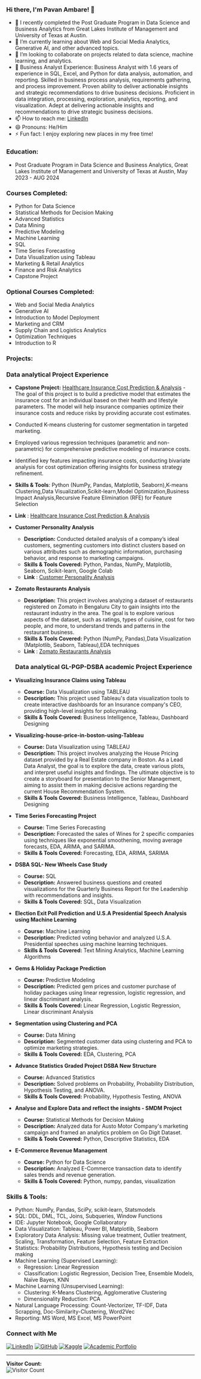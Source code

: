 ### Hi there, I'm Pavan Ambare! 👋

- 🔭 I recently completed the Post Graduate Program in Data Science and Business Analytics from Great Lakes Institute of Management and University of Texas at Austin.
- 🌱 I’m currently learning about Web and Social Media Analytics, Generative AI, and other advanced topics.
- 👯 I’m looking to collaborate on projects related to data science, machine learning, and analytics.
- 💼 Business Analyst Experience: Business Analyst with 1.6 years of experience in SQL, Excel, and Python for data analysis, automation, and reporting. Skilled in business process analysis, requirements gathering, and process improvement. Proven ability to deliver actionable insights and strategic recommendations to drive business decisions. Proficient in data integration, processing, exploration, analytics, reporting, and visualization. Adept at delivering actionable insights and recommendations to drive strategic business decisions.
- 📫 How to reach me: [LinkedIn](https://www.linkedin.com/in/pavan-ambare-542b961a3/)
- 😄 Pronouns: He/Him
- ⚡ Fun fact: I enjoy exploring new places in my free time!

### Education:
- Post Graduate Program in Data Science and Business Analytics, Great Lakes Institute of Management and University of Texas at Austin, May 2023 - AUG 2024

### Courses Completed:
- Python for Data Science
- Statistical Methods for Decision Making
- Advanced Statistics
- Data Mining
- Predictive Modeling
- Machine Learning
- SQL
- Time Series Forecasting
- Data Visualization using Tableau
- Marketing & Retail Analytics
- Finance and Risk Analytics
- Capstone Project
  
### Optional Courses Completed:
- Web and Social Media Analytics
- Generative AI
- Introduction to Model Deployment
- Marketing and CRM
- Supply Chain and Logistics Analytics
- Optimization Techniques
- Introduction to R

### Projects:
### Data analytical Project Experience
- **Capstone Project:** [Healthcare Insurance Cost Prediction & Analysis](#) - The goal of this project is to build a predictive model that estimates the insurance cost for an individual based on their health and lifestyle parameters. The model will help insurance companies optimize their insurance costs and reduce risks by providing accurate cost estimates.
  
- Conducted K-means clustering for customer segmentation in targeted marketing.
  
- Employed various regression techniques (parametric and non-parametric) for comprehensive predictive modeling of insurance costs.

- Identified key features impacting insurance costs, conducting bivariate analysis for cost optimization offering insights for business strategy refinement.

- **Skills & Tools**: Python (NumPy, Pandas, Matplotlib, Seaborn),K-means Clustering,Data Visualization,Scikit-learn,Model Optimization,Business Impact Analysis,Recursive Feature 
                      Elimination (RFE) for Feature Selection

- **Link** : [Healthcare Insurance Cost Prediction & Analysis](https://github.com/PavanAmbare/Healthcare-Insurance-Cost-Prediction-Analysis.git)

- **Customer Personality Analysis**
  - **Description:** Conducted detailed analysis of a company’s ideal customers, segmenting customers into distinct clusters based on various attributes such as demographic information, purchasing behavior, and response to marketing campaigns.
  - **Skills & Tools Covered:** Python, Pandas, NumPy, Matplotlib, Seaborn, Scikit-learn, Google Colab
  - **Link** : [Customer Personality Analysis](https://github.com/PavanAmbare/Customer_Personality_Analysis.git)

 
- **Zomato Restaurants Analysis**
  - **Description:** This project involves analyzing a dataset of restaurants registered on Zomato in Bengaluru City to gain insights into the restaurant industry in the area. The goal is to explore various aspects of the dataset, such as ratings, types of cuisine, cost for two people, and more, to understand trends and patterns in the restaurant business. 
  - **Skills & Tools Covered:** Python (NumPy, Pandas),Data Visualization (Matplotlib, Seaborn, Tableau),EDA techniques
  - **Link** : [Zomato Restaurants Analysis](https://github.com/PavanAmbare/Zomato-Restaurants-Analysis.git)


  ### Data analytical GL-PGP-DSBA academic  Project Experience
- **Visualizing Insurance Claims using Tableau**
  - **Course:** Data Visualization using TABLEAU
  - **Description:** This project used Tableau's data visualization tools to create interactive dashboards for an Insurance company's CEO, providing high-level insights for policymaking.
  - **Skills & Tools Covered:** Business Intelligence, Tableau, Dashboard Designing

- **Visualizing-house-price-in-boston-using-Tableau**
  - **Course:** Data Visualization using TABLEAU
  - **Description:** This project involves analyzing the House Pricing dataset provided by a Real Estate company in Boston. As a Lead Data Analyst, the goal is to explore the data, create various plots, and interpret useful insights and findings. The ultimate objective is to create a storyboard for presentation to the Senior Management, aiming to assist them in making decisive actions regarding the current House Recommendation System.
  - **Skills & Tools Covered:** Business Intelligence, Tableau, Dashboard Designing

- **Time Series Forecasting Project**
  - **Course:** Time Series Forecasting
  - **Description:** Forecasted the sales of Wines for 2 specific companies using techniques like exponential smoothening, moving average forecasts, EDA, ARIMA, and SARIMA.
  - **Skills & Tools Covered:** Forecasting, EDA, ARIMA, SARIMA

- **DSBA SQL- New Wheels Case Study**
  - **Course:** SQL
  - **Description:** Answered business questions and created visualizations for the Quarterly Business Report for the Leadership with recommendations and insights.
  - **Skills & Tools Covered:** SQL, Data Visualization

- **Election Exit Poll Prediction and U.S.A Presidential Speech Analysis using Machine Learning**
  - **Course:** Machine Learning
  - **Description:** Predicted voting behavior and analyzed U.S.A. Presidential speeches using machine learning techniques.
  - **Skills & Tools Covered:** Text Mining Analytics, Machine Learning Algorithms

- **Gems & Holiday Package Prediction**
  - **Course:** Predictive Modeling
  - **Description:** Predicted gem prices and customer purchase of holiday packages using linear regression, logistic regression, and linear discriminant analysis.
  - **Skills & Tools Covered:** Linear Regression, Logistic Regression, Linear discriminant Analysis

- **Segmentation using Clustering and PCA**
  - **Course:** Data Mining
  - **Description:** Segmented customer data using clustering and PCA to optimize marketing strategies.
  - **Skills & Tools Covered:** EDA, Clustering, PCA

- **Advance Statistics Graded Project DSBA New Structure**
  - **Course:** Advanced Statistics
  - **Description:** Solved problems on Probability, Probability Distribution, Hypothesis Testing, and ANOVA.
  - **Skills & Tools Covered:** Probability, Hypothesis Testing, ANOVA

- **Analyse and Explore Data and reflect the insights - SMDM Project**
  - **Course:** Statistical Methods for Decision Making
  - **Description:** Analyzed data for Austo Motor Company's marketing campaign and framed an analytics problem on Go Digit Dataset.
  - **Skills & Tools Covered:** Python, Descriptive Statistics, EDA

- **E-Commerce Revenue Management**
  - **Course:** Python for Data Science
  - **Description:** Analyzed E-Commerce transaction data to identify sales trends and revenue generation.
  - **Skills & Tools Covered:** Python, numpy, pandas, visualization

### Skills & Tools:
- Python: NumPy, Pandas, SciPy, scikit-learn, Statsmodels
- SQL: DDL, DML, TCL, Joins, Subqueries, Window Functions
- IDE: Jupyter Notebook, Google Collaboratory
- Data Visualization: Tableau, Power BI, Matplotlib, Seaborn
- Exploratory Data Analysis: Missing value treatment, Outlier treatment, Scaling, Transformation, Feature Selection, Feature Extraction
- Statistics: Probability Distributions, Hypothesis testing and Decision making
- Machine Learning (Supervised Learning): 
    - Regression: Linear Regression
    - Classification: Logistic Regression, Decision Tree, Ensemble Models, Naïve Bayes, KNN
- Machine Learning (Unsupervised Learning): 
    - Clustering: K-Means Clustering, Agglomerative Clustering
    - Dimensionality Reduction: PCA
- Natural Language Processing: Count-Vectorizer, TF-IDF, Data Scrapping, Doc-Similarity-Clustering, Word2Vec
- Reporting: MS Word, MS Excel, MS PowerPoint

### Connect with Me
[![LinkedIn](https://img.shields.io/badge/LinkedIn-0077B5?style=for-the-badge&logo=linkedin&logoColor=white)](https://www.linkedin.com/in/pavan-ambare-542b961a3/)
[![GitHub](https://img.shields.io/badge/GitHub-100000?style=for-the-badge&logo=github&logoColor=white)](https://github.com/PavanAmbare)
[![Kaggle](https://img.shields.io/badge/Kaggle-20BEFF?style=for-the-badge&logo=kaggle&logoColor=white)](https://www.kaggle.com/pavanambare)
[![Academic Portfolio](https://img.shields.io/badge/Academic%20Portfolio-000000?style=for-the-badge&logo=gitbook&logoColor=white)](https://eportfolio.mygreatlearning.com/pavan-ambare)

---

**Visitor Count:**  
![Visitor Count](https://profile-counter.glitch.me/{PavanAmbare}/count.svg)
